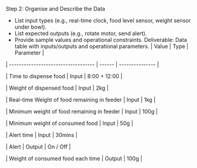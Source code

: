 Step 2: Organise and Describe the Data
- List input types (e.g., real-time clock, food level sensor, weight sensor under bowl).
- List expected outputs (e.g., rotate motor, send alert).
- Provide sample values and operational constraints.
Deliverable: Data table with inputs/outputs and operational parameters.
| Value                               | Type   | Parameter       |

| ----------------------------------- | ------ | --------------- |

| Time to dispense food                | Input  | 8:00 + 12:00    |

| Weight of dispensed food             | Input  | 2kg             |

| Real-time Weight of food remaining in feeder | Input  | 1kg             |

| Minimum weight of food remaining in feeder  | Input  | 100g            |

| Minimum weight of consumed food      | Input  | 50g             |

| Alert time                           | Input  | 30mins          |

| Alert                                | Output | On / Off        |

| Weight of consumed food each time    | Output | 100g            |
